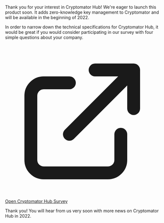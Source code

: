 Thank you for your interest in Cryptomator Hub! We're eager to launch this product soon. It adds zero-knowledge key management to Cryptomator and will be available in the beginning of 2022.

In order to narrow down the technical specifications for Cryptomator Hub, it would be great if you would consider participating in our survey with four simple questions about your company.

<div class="text-center">
  <a href="https://forms.gle/bQekRxCwBsCdXGGL6" role="button" class="inline-flex items-center border border-transparent rounded text-base text-white bg-cryptomator-primary px-8 py-2">
    <svg xmlns="http://www.w3.org/2000/svg" class="-ml-0.5 mr-2 h-5 w-5" fill="none" viewBox="0 0 24 24" stroke="currentColor"><path stroke-linecap="round" stroke-linejoin="round" stroke-width="2" d="M10 6H6a2 2 0 00-2 2v10a2 2 0 002 2h10a2 2 0 002-2v-4M14 4h6m0 0v6m0-6L10 14" /></svg>
    Open Cryptomator Hub Survey
  </a>
</div>

Thank you! You will hear from us very soon with more news on Cryptomator Hub in 2022.
